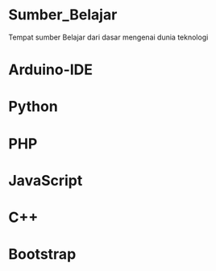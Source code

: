 # Sumber_Belajar
Tempat sumber Belajar dari dasar mengenai dunia teknologi
# Arduino-IDE
# Python
# PHP
# JavaScript
# C++
# Bootstrap
